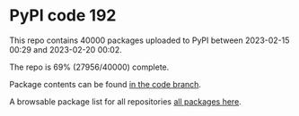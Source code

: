 # PyPI code 192

This repo contains 40000 packages uploaded to PyPI between 
2023-02-15 00:29 and 2023-02-20 00:02.

The repo is 69% (27956/40000) complete.

Package contents can be found [in the code branch](https://github.com/pypi-data/pypi-mirror-192/tree/code/packages).

A browsable package list for all repositories [all packages here](https://pypi-data.github.io/website/repositories/pypi-mirror-192).



